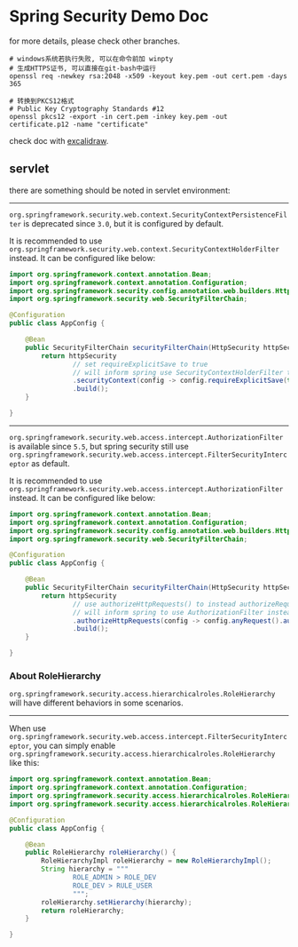 # Spring Security Demo Doc

for more details, please check other branches.

```shell
# windows系统若执行失败, 可以在命令前加 winpty
# 生成HTTPS证书, 可以直接在git-bash中运行
openssl req -newkey rsa:2048 -x509 -keyout key.pem -out cert.pem -days 365
````

```shell
# 转换到PKCS12格式
# Public Key Cryptography Standards #12
openssl pkcs12 -export -in cert.pem -inkey key.pem -out certificate.p12 -name "certificate"
```

check doc with [excalidraw](https://excalidraw.com/).

## servlet

there are something should be noted in servlet environment:

---

`org.springframework.security.web.context.SecurityContextPersistenceFilter` is deprecated since `3.0`, but it is
configured by default.

It is recommended to use `org.springframework.security.web.context.SecurityContextHolderFilter` instead.
It can be configured like below:

```java
import org.springframework.context.annotation.Bean;
import org.springframework.context.annotation.Configuration;
import org.springframework.security.config.annotation.web.builders.HttpSecurity;
import org.springframework.security.web.SecurityFilterChain;

@Configuration
public class AppConfig {

    @Bean
    public SecurityFilterChain securityFilterChain(HttpSecurity httpSecurity) throws Exception {
        return httpSecurity
                // set requireExplicitSave to true
                // will inform spring use SecurityContextHolderFilter to instead SecurityContextPersistenceFilter
                .securityContext(config -> config.requireExplicitSave(true))
                .build();
    }

}
```

---

`org.springframework.security.web.access.intercept.AuthorizationFilter` is available since `5.5`,
but spring security still use `org.springframework.security.web.access.intercept.FilterSecurityInterceptor` as default.

It is recommended to use `org.springframework.security.web.access.intercept.AuthorizationFilter` instead.
It can be configured like below:

```java
import org.springframework.context.annotation.Bean;
import org.springframework.context.annotation.Configuration;
import org.springframework.security.config.annotation.web.builders.HttpSecurity;
import org.springframework.security.web.SecurityFilterChain;

@Configuration
public class AppConfig {

    @Bean
    public SecurityFilterChain securityFilterChain(HttpSecurity httpSecurity) throws Exception {
        return httpSecurity
                // use authorizeHttpRequests() to instead authorizeRequests()
                // will inform spring to use AuthorizationFilter instead FilterSecurityInterceptor
                .authorizeHttpRequests(config -> config.anyRequest().authenticated())
                .build();
    }

}
```

### About RoleHierarchy

`org.springframework.security.access.hierarchicalroles.RoleHierarchy` will have different behaviors in some scenarios.

---

When use `org.springframework.security.web.access.intercept.FilterSecurityInterceptor`,
you can simply enable `org.springframework.security.access.hierarchicalroles.RoleHierarchy` like this:

```java
import org.springframework.context.annotation.Bean;
import org.springframework.context.annotation.Configuration;
import org.springframework.security.access.hierarchicalroles.RoleHierarchy;
import org.springframework.security.access.hierarchicalroles.RoleHierarchyImpl;

@Configuration
public class AppConfig {

    @Bean
    public RoleHierarchy roleHierarchy() {
        RoleHierarchyImpl roleHierarchy = new RoleHierarchyImpl();
        String hierarchy = """
                ROLE_ADMIN > ROLE_DEV
                ROLE_DEV > RULE_USER
                """;
        roleHierarchy.setHierarchy(hierarchy);
        return roleHierarchy;
    }

}
```

